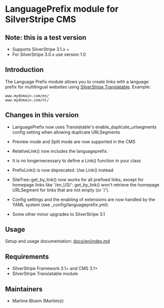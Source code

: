 # LanguagePrefix module for SilverStripe CMS #

## Note: this is a test version

 * Supports SilverStripe 3.1.x + 
 * For SilverStripe 3.0.x use version 1.0

## Introduction ##

The Language Prefix module allows you to create links with a language prefix
for multilingual websites using [SilverStripe Translatable](https://github.com/silverstripe/silverstripe-translatable). Example:
 
	www.mydomain.com/en/
 	www.mydomain.com/nl/

## Changes in this version

 * LanguagePrefix now uses Translatable's enable_duplicate_urlsegments config setting when allowing duplicate URLSegments
 * Preview mode and Split mode are now supported in the CMS
 * RelativeLink() now includes the languageprefix. 
 * It is no longernecessary to define a Link() function in your class 
 * PrefixLink() is now deprecated. Use Link() instead
 * SiteTree::get_by_link() now works for all prefixed links, except for homepage links like '/en_US/': get_by_link() won't retrieve the homepage URLSegment for links that are not empty (or '/').
 
 * Config settings and the enabling of extensions are now handled by the YAML system (see _config/languageprefix.yml). 
 * Some other minor upgrades to SilverStripe 3.1 

## Usage

Setup and usage documentation: [docs/en/index.md](docs/en/index.md)

## Requirements ##

 * SilverStripe Framework 3.1+ and CMS 3.1+
 * SilverStripe Translatable module

## Maintainers ##

 * Martine Bloem (Martimiz)